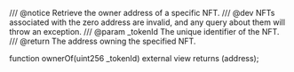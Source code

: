 /// @notice Retrieve the owner address of a specific NFT.
/// @dev NFTs associated with the zero address are invalid, and any query about them will throw an exception.
/// @param _tokenId The unique identifier of the NFT.
/// @return The address owning the specified NFT.

function ownerOf(uint256 _tokenId) external view returns (address);